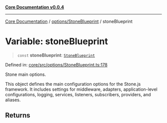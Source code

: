 [**Core Documentation v0.0.4**](../../../README.md)

***

[Core Documentation](../../../modules.md) / [options/StoneBlueprint](../README.md) / stoneBlueprint

# Variable: stoneBlueprint

> `const` **stoneBlueprint**: [`StoneBlueprint`](../interfaces/StoneBlueprint.md)

Defined in: [core/src/options/StoneBlueprint.ts:178](https://github.com/stonemjs/core/blob/8c14a336c794eb98d8513b950cb1c2786962eaaf/src/options/StoneBlueprint.ts#L178)

Stone main options.

This object defines the main configuration options for the Stone.js framework.
It includes settings for middleware, adapters, application-level configurations,
logging, services, listeners, subscribers, providers, and aliases.

## Returns
